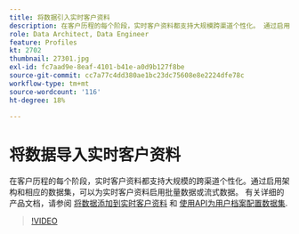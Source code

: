 ```yaml
---
title: 将数据引入实时客户资料
description: 在客户历程的每个阶段，实时客户资料都支持大规模跨渠道个性化。 通过启用架构和相应的数据集，可以为实时客户配置文件启用批量数据或流式数据。
role: Data Architect, Data Engineer
feature: Profiles
kt: 2702
thumbnail: 27301.jpg
exl-id: fc7aad9e-8eaf-4101-b41e-a0d9b127f8be
source-git-commit: cc7a77c4dd380ae1bc23dc75608e8e2224dfe78c
workflow-type: tm+mt
source-wordcount: '116'
ht-degree: 18%

---
```


# 将数据导入实时客户资料

在客户历程的每个阶段，实时客户资料都支持大规模的跨渠道个性化。通过启用架构和相应的数据集，可以为实时客户资料启用批量数据或流式数据。 有关详细的产品文档，请参阅 [将数据添加到实时客户资料](https://experienceleague.adobe.com/docs/experience-platform/profile/tutorials/add-profile-data.html) 和 [使用API为用户档案配置数据集](https://experienceleague.adobe.com/docs/experience-platform/profile/tutorials/dataset-configuration.html).

>[!VIDEO](https://video.tv.adobe.com/v/27301?quality=12&learn=on)
